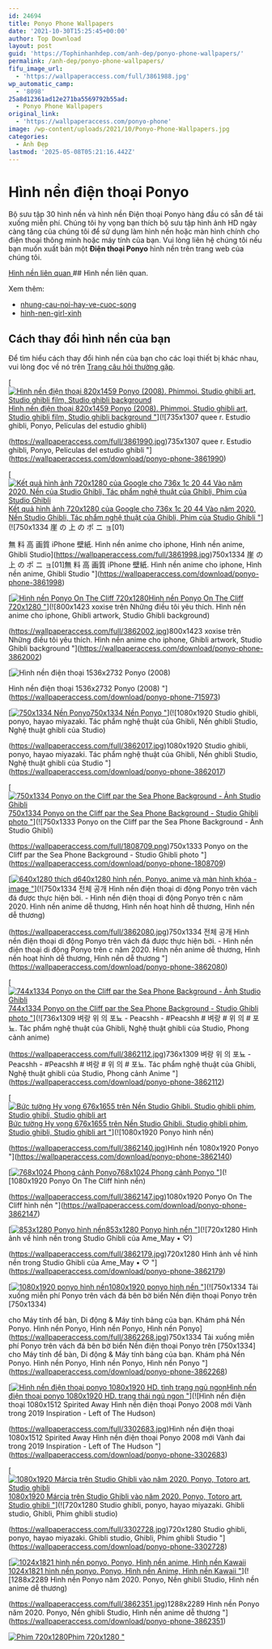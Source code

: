 ```yaml
---
id: 24694
title: Ponyo Phone Wallpapers
date: '2021-10-30T15:25:45+00:00'
author: Top Download
layout: post
guid: 'https://Tophinhanhdep.com/anh-dep/ponyo-phone-wallpapers/'
permalink: /anh-dep/ponyo-phone-wallpapers/
fifu_image_url:
  - 'https://wallpaperaccess.com/full/3861988.jpg'
wp_automatic_camp:
  - '8098'
25a8d12361ad12e271ba5569792b55ad:
  - Ponyo Phone Wallpapers
original_link:
  - 'https://wallpaperaccess.com/ponyo-phone'
image: /wp-content/uploads/2021/10/Ponyo-Phone-Wallpapers.jpg
categories:
  - Ảnh Đẹp
lastmod: '2025-05-08T05:21:16.442Z'
---
```

# Hình nền điện thoại Ponyo

Bộ sưu tập 30 hình nền và hình nền Điện thoại Ponyo hàng đầu có sẵn để tải xuống miễn phí. Chúng tôi hy vọng bạn thích bộ sưu tập hình ảnh HD ngày càng tăng của chúng tôi để sử dụng làm hình nền hoặc màn hình chính cho điện thoại thông minh hoặc máy tính của bạn. Vui lòng liên hệ chúng tôi nếu bạn muốn xuất bản một **Điện thoại Ponyo** hình nền trên trang web của chúng tôi.

[Hình nền liên quan ](#related) ## Hình nền liên quan.

   
 Xem thêm:

   
- [nhung-cau-noi-hay-ve-cuoc-song](https://tophinhanhdep.com/nhung-cau-noi-hay/nhung-cau-noi-hay-ve-cuoc-song/)
- [hinh-nen-girl-xinh](https://tophinhanhdep.com/gai-xinh/hinh-nen-girl-xinh/)

## Cách thay đổi hình nền của bạn

Để tìm hiểu cách thay đổi hình nền của bạn cho các loại thiết bị khác nhau, vui lòng đọc về nó trên [Trang câu hỏi thường gặp](https://tophinhanhdep.com/faq/).

  
[[![Hình nền điện thoại 820x1459 Ponyo (2008).  Phimmoi.  Studio ghibli art, Studio ghibli film, Studio ghibli background](https://wallpaperaccess.com/full/3861988.jpg)Hình nền điện thoại 820x1459 Ponyo (2008). Phimmoi. Studio ghibli art, Studio ghibli film, Studio ghibli background "](https://wallpaperaccess.com/download/ponyo-phone-3861988)](![735x1307 quee r.  Estudio ghibli, Ponyo, Películas del estudio ghibli)

(https://wallpaperaccess.com/full/3861990.jpg)735x1307 quee r. Estudio ghibli, Ponyo, Películas del estudio ghibli "](https://wallpaperaccess.com/download/ponyo-phone-3861990)

[[![Kết quả hình ảnh 720x1280 của Google cho 736x 1c 20 44 Vào năm 2020. Nền của Studio Ghibli, Tác phẩm nghệ thuật của Ghibli, Phim của Studio Ghibli](https://wallpaperaccess.com/full/3861997.jpg)Kết quả hình ảnh 720x1280 của Google cho 736x 1c 20 44 Vào năm 2020. Nền Studio Ghibli, Tác phẩm nghệ thuật của Ghibli, Phim của Studio Ghibli "](https://wallpaperaccess.com/download/ponyo-phone-3861997)](![750x1334 崖 の 上 の ポ ニ ョ[01)

無 料 高 画質 iPhone 壁紙.  Hình nền anime cho iphone, Hình nền anime, Ghibli Studio](https://wallpaperaccess.com/full/3861998.jpg)750x1334 崖 の 上 の ポ ニ ョ\[01\]無 料 高 画質 iPhone 壁紙. Hình nền anime cho iphone, Hình nền anime, Ghibli Studio "](https://wallpaperaccess.com/download/ponyo-phone-3861998)

[[![Hình nền Ponyo On The Cliff 720x1280](https://wallpaperaccess.com/full/3862000.jpg)Hình nền Ponyo On The Cliff 720x1280 "](https://wallpaperaccess.com/download/ponyo-phone-3862000)](![800x1423 xoxise trên Những điều tôi yêu thích.  Hình nền anime cho iphone, Ghibli artwork, Studio Ghibli background)

(https://wallpaperaccess.com/full/3862002.jpg)800x1423 xoxise trên Những điều tôi yêu thích. Hình nền anime cho iphone, Ghibli artwork, Studio Ghibli background "](https://wallpaperaccess.com/download/ponyo-phone-3862002)

[![Hình nền điện thoại 1536x2732 Ponyo (2008)](https://wallpaperaccess.com/full/715973.jpg)

Hình nền điện thoại 1536x2732 Ponyo (2008) "](https://wallpaperaccess.com/download/ponyo-phone-715973)

[[![750x1334 Nền Ponyo](https://wallpaperaccess.com/full/3862003.jpg)750x1334 Nền Ponyo "](https://wallpaperaccess.com/download/ponyo-phone-3862003)](![1080x1920 Studio ghibli, ponyo, hayao miyazaki.  Tác phẩm nghệ thuật của Ghibli, Nền ghibli Studio, Nghệ thuật ghibli của Studio)

(https://wallpaperaccess.com/full/3862017.jpg)1080x1920 Studio ghibli, ponyo, hayao miyazaki. Tác phẩm nghệ thuật của Ghibli, Nền ghibli Studio, Nghệ thuật ghibli của Studio "](https://wallpaperaccess.com/download/ponyo-phone-3862017)

[[![750x1334 Ponyo on the Cliff par the Sea Phone Background - Ảnh Studio Ghibli](https://wallpaperaccess.com/full/3862021.png)750x1334 Ponyo on the Cliff par the Sea Phone Background - Studio Ghibli photo "](https://wallpaperaccess.com/download/ponyo-phone-3862021)](![750x1333 Ponyo on the Cliff par the Sea Phone Background - Ảnh Studio Ghibli)

(https://wallpaperaccess.com/full/1808709.png)750x1333 Ponyo on the Cliff par the Sea Phone Background - Studio Ghibli photo "](https://wallpaperaccess.com/download/ponyo-phone-1808709)

[[![640x1280 thích d](https://wallpaperaccess.com/full/3862057.jpg)640x1280 hình nền, Ponyo, anime và màn hình khóa - image "](https://wallpaperaccess.com/download/ponyo-phone-3862057)](![750x1334 전체 공개 Hình nền điện thoại di động Ponyo trên vách đá được thực hiện bởi.  - Hình nền điện thoại di động Ponyo trên c năm 2020. Hình nền anime dễ thương, Hình nền hoạt hình dễ thương, Hình nền dễ thương)

(https://wallpaperaccess.com/full/3862080.jpg)750x1334 전체 공개 Hình nền điện thoại di động Ponyo trên vách đá được thực hiện bởi. - Hình nền điện thoại di động Ponyo trên c năm 2020. Hình nền anime dễ thương, Hình nền hoạt hình dễ thương, Hình nền dễ thương "](https://wallpaperaccess.com/download/ponyo-phone-3862080)

[[![744x1334 Ponyo on the Cliff par the Sea Phone Background - Ảnh Studio Ghibli](https://wallpaperaccess.com/full/3862085.png)744x1334 Ponyo on the Cliff par the Sea Phone Background - Studio Ghibli photo "](https://wallpaperaccess.com/download/ponyo-phone-3862085)](![736x1309 벼랑 위 의 포뇨 - Peacshh - #Peacshh # 벼랑 # 위 의 # 포뇨.  Tác phẩm nghệ thuật của Ghibli, Nghệ thuật ghibli của Studio, Phong cảnh anime)

(https://wallpaperaccess.com/full/3862112.jpg)736x1309 벼랑 위 의 포뇨 - Peacshh - #Peacshh # 벼랑 # 위 의 # 포뇨. Tác phẩm nghệ thuật của Ghibli, Nghệ thuật ghibli của Studio, Phong cảnh Anime "](https://wallpaperaccess.com/download/ponyo-phone-3862112)

[[![Bức tường Hy vọng 676x1655 trên Nền Studio Ghibli.  Studio ghibli phim, Studio ghibli, Studio ghibli art](https://wallpaperaccess.com/full/3862138.jpg)Bức tường Hy vọng 676x1655 trên Nền Studio Ghibli. Studio ghibli phim, Studio ghibli, Studio ghibli art "](https://wallpaperaccess.com/download/ponyo-phone-3862138)](![1080x1920 Ponyo hình nền)

(https://wallpaperaccess.com/full/3862140.jpg)Hình nền 1080x1920 Ponyo "](https://wallpaperaccess.com/download/ponyo-phone-3862140)

[[![768x1024 Phong cảnh Ponyo](https://wallpaperaccess.com/full/3862146.jpg)768x1024 Phong cảnh Ponyo "](https://wallpaperaccess.com/download/ponyo-phone-3862146)](![1080x1920 Ponyo On The Cliff hình nền)

(https://wallpaperaccess.com/full/3862147.jpg)1080x1920 Ponyo On The Cliff hình nền "](https://wallpaperaccess.com/download/ponyo-phone-3862147)

[[![853x1280 Ponyo hình nền](https://wallpaperaccess.com/full/3862163.jpg)853x1280 Ponyo hình nền "](https://wallpaperaccess.com/download/ponyo-phone-3862163)](![720x1280 Hình ảnh về hình nền trong Studio Ghibli của Ame_May • ♡)

(https://wallpaperaccess.com/full/3862179.jpg)720x1280 Hình ảnh về hình nền trong Studio Ghibli của Ame\_May • ♡ "](https://wallpaperaccess.com/download/ponyo-phone-3862179)

[[![1080x1920 ponyo hình nền](https://wallpaperaccess.com/full/3862249.png)1080x1920 ponyo hình nền "](https://wallpaperaccess.com/download/ponyo-phone-3862249)](![750x1334 Tải xuống miễn phí Ponyo trên vách đá bên bờ biển Nền điện thoại Ponyo trên [750x1334)

 cho Máy tính để bàn, Di động & Máy tính bảng của bạn.  Khám phá Nền Ponyo.  Hình nền Ponyo, Hình nền Ponyo, Hình nền Ponyo](https://wallpaperaccess.com/full/3862268.jpg)750x1334 Tải xuống miễn phí Ponyo trên vách đá bên bờ biển Nền điện thoại Ponyo trên \[750x1334\] cho Máy tính để bàn, Di động &amp; Máy tính bảng của bạn. Khám phá Nền Ponyo. Hình nền Ponyo, Hình nền Ponyo, Hình nền Ponyo "](https://wallpaperaccess.com/download/ponyo-phone-3862268)

[[![Hình nền điện thoại ponyo 1080x1920 HD.  tình trạng ngủ ngon](https://wallpaperaccess.com/full/3862278.jpg)Hình nền điện thoại ponyo 1080x1920 HD. trạng thái ngủ ngon "](https://wallpaperaccess.com/download/ponyo-phone-3862278)](![Hình nền điện thoại 1080x1512 Spirited Away Hình nền điện thoại Ponyo 2008 mới Vành trong 2019 Inspiration - Left of The Hudson)

(https://wallpaperaccess.com/full/3302683.jpg)Hình nền điện thoại 1080x1512 Spirited Away Hình nền điện thoại Ponyo 2008 mới Vành đai trong 2019 Inspiration - Left of The Hudson "](https://wallpaperaccess.com/download/ponyo-phone-3302683)

[[![1080x1920 Márcia trên Studio Ghibli vào năm 2020. Ponyo, Totoro art, Studio ghibli](https://wallpaperaccess.com/full/3862309.jpg)1080x1920 Márcia trên Studio Ghibli vào năm 2020. Ponyo, Totoro art, Studio ghibli "](https://wallpaperaccess.com/download/ponyo-phone-3862309)](![720x1280 Studio ghibli, ponyo, hayao miyazaki.  Ghibli studio, Ghibli, Phim ghibli studio)

(https://wallpaperaccess.com/full/3302728.jpg)720x1280 Studio ghibli, ponyo, hayao miyazaki. Ghibli studio, Ghibli, Phim ghibli Studio "](https://wallpaperaccess.com/download/ponyo-phone-3302728)

[[![1024x1821 hình nền ponyo.  Ponyo, Hình nền anime, Hình nền Kawaii](https://wallpaperaccess.com/full/3862347.jpg)1024x1821 hình nền ponyo. Ponyo, Hình nền Anime, Hình nền Kawaii "](https://wallpaperaccess.com/download/ponyo-phone-3862347)](![1288x2289 Hình nền Ponyo năm 2020. Ponyo, Nền ghibli Studio, Hình nền anime dễ thương)

(https://wallpaperaccess.com/full/3862351.jpg)1288x2289 Hình nền Ponyo năm 2020. Ponyo, Nền ghibli Studio, Hình nền anime dễ thương "](https://wallpaperaccess.com/download/ponyo-phone-3862351)

[![Phim 720x1280](https://wallpaperaccess.com/full/3862395.jpg)Phim 720x1280 "](https://wallpaperaccess.com/download/ponyo-phone-3862395)
